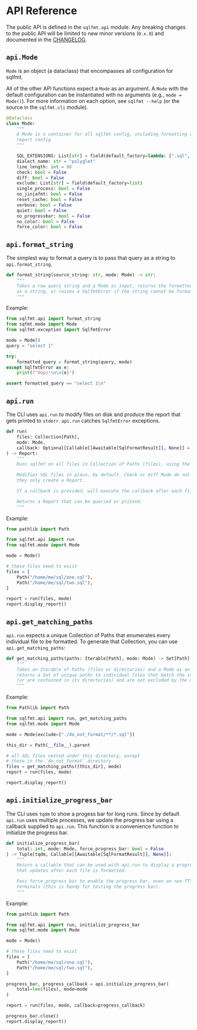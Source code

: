 # API Reference

The public API is defined in the `sqlfmt.api` module. Any breaking changes to the public API will be limited to new minor versions (`0.x.0`) and documented in the [CHANGELOG](https://github.com/tconbeer/sqlfmt/tree/main/CHANGELOG.md).

## `api.Mode`

`Mode` is an object (a dataclass) that encompasses all configuration for sqlfmt.

All of the other API functions expect a `Mode` as an argument. A `Mode` with
the default configuration can be instantiated with no arguments
(e.g., `mode = Mode()`). For more information on each option, see `sqlfmt --help`
(or the source in the `sqlfmt.cli` module).

```py
@dataclass
class Mode:
    """
    A Mode is a container for all sqlfmt config, including formatting config and
    report config
    """

    SQL_EXTENSIONS: List[str] = field(default_factory=lambda: [".sql", ".sql.jinja"])
    dialect_name: str = "polyglot"
    line_length: int = 88
    check: bool = False
    diff: bool = False
    exclude: List[str] = field(default_factory=list)
    single_process: bool = False
    no_jinjafmt: bool = False
    reset_cache: bool = False
    verbose: bool = False
    quiet: bool = False
    no_progressbar: bool = False
    no_color: bool = False
    force_color: bool = False
```

## `api.format_string`

The simplest way to format a query is to pass that query as a string to `api.format_string`.


```py
def format_string(source_string: str, mode: Mode) -> str:
    """
    Takes a raw query string and a Mode as input, returns the formatted query
    as a string, or raises a SqlfmtError if the string cannot be formatted
    """
```

Example:
```py
from sqlfmt.api import format_string
from sqfmt.mode import Mode
from sqlfmt.exception import SqlfmtError

mode = Mode()
query = "select 1"

try:
    formatted_query = format_string(query, mode)
except SqlfmtError as e:
    print(f"Oops!\n\n{e}")

assert formatted_query == "select 1\n"
```

## `api.run`

The CLI uses `api.run` to modify files on disk and produce the report that
gets printed to `stderr`. `api.run` catches `SqlfmtError` exceptions.

```py
def run(
    files: Collection[Path],
    mode: Mode,
    callback: Optional[Callable[[Awaitable[SqlFormatResult]], None]] = None,
) -> Report:
    """
    Runs sqlfmt on all files in Collection of Paths (files), using the specified Mode.

    Modifies SQL files in place, by default. Check or diff Mode do not modify files,
    they only create a Report.

    If a callback is provided, will execute the callback after each file is formatted.

    Returns a Report that can be queried or printed.
    """
```

Example:

```py
from pathlib import Path

from sqlfmt.api import run
from sqlfmt.mode import Mode

mode = Mode()

# these files need to exist
files = [
    Path("/home/me/sql/one.sql"),
    Path("/home/me/sql/two.sql"),
]

report = run(files, mode)
report.display_report()
```

## `api.get_matching_paths`

`api.run` expects a unique Collection of Paths that enumerates every individual file
to be formatted. To generate that Collection, you can use `api.get_matching_paths`:

```py
def get_matching_paths(paths: Iterable[Path], mode: Mode) -> Set[Path]:
    """
    Takes an Iterable of Paths (files or directories) and a Mode as an input, and
    returns a Set of unique paths to individual files that match the input paths 
    (or are contained in its directories) and are not excluded by the mode's exclude glob
    """
```

Example:

```py
from Pathlib import Path

from sqlfmt.api import run, get_matching_paths
from sqlfmt.mode import Mode

mode = Mode(exclude=["./do_not_format/**/*.sql"])

this_dir = Path(__file__).parent

# all SQL files nested under this directory, except
# those in the `do_not_format` directory
files = get_matching_paths([this_dir], mode)
report = run(files, mode)

report.display_report()
```

## `api.initialize_progress_bar`

The CLI uses `tqdm` to show a progess bar for long runs. Since by default `api.run`
uses multiple processes, we update the progress bar using a callback supplied
to `api.run`. This function is a convenience function to initialize the progress bar.

```py
def initialize_progress_bar(
    total: int, mode: Mode, force_progress_bar: bool = False
) -> Tuple[tqdm, Callable[[Awaitable[SqlFormatResult]], None]]:
    """
    Return a callable that can be used with api.run to display a progress bar
    that updates after each file is formatted.

    Pass force_progress_bar to enable the progress bar, even on non-TTY
    terminals (this is handy for testing the progress bar).
    """
```

Example:

```py
from pathlib import Path

from sqlfmt.api import run, initialize_progress_bar
from sqlfmt.mode import Mode

mode = Mode()

# these files need to exist
files = [
    Path("/home/me/sql/one.sql"),
    Path("/home/me/sql/two.sql"),
]

progress_bar, progress_callback = api.initialize_progress_bar(
    total=len(files), mode=mode
)

report = run(files, mode, callback=progress_callback)

progress_bar.close()
report.display_report()
```